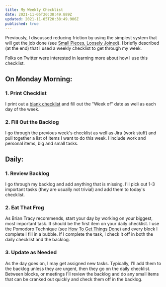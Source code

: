 ```yaml
---
title: My Weekly Checklist
date: 2021-11-05T20:38:49.889Z
updated: 2021-11-05T20:38:49.906Z
published: true
---
```

Previously, I discussed reducing friction by using the simplest system that will get the job done (see [Small Pieces, Loosely Joined](/essays/small-pieces-loosely-joined/)). I briefly described (at the end) that I used a weekly checklist to get through my week.

Folks on Twitter were interested in learning more about how I use this checklist.

## On Monday Morning:

### 1. Print Checklist

I print out a [blank checklist](/uploads/2021/10/Weekly.pdf) and fill out the "Week of" date as well as each day of the week.

### 2. Fill Out the Backlog

I go through the previous week's checklist as well as Jira (work stuff) and pull together a list of items I want to do this week. I include work and personal items, big and small tasks.

## Daily:

### 1. Review Backlog

I go through my backlog and add anything that is missing. I'll pick out 1-3 important tasks (they are usually not trivial) and add them to today's checklist.

### 2. Eat That Frog

As Brian Tracy recommends, start your day by working on your biggest, most important task. It should be the first item on your daily checklist. I use the Pomodoro Technique (see [How To Get Things Done](/essays/how-to-get-things-done/)) and every block I complete I fill in a bubble. If I complete the task, I check it off in both the daily checklist and the backlog.

### 3. Update as Needed

As the day goes on, I may get assigned new tasks. Typically, I'll add them to the backlog unless they are urgent, then they go on the daily checklist. Between blocks, or meetings I'll review the backlog and do any small items that can be cranked out quickly and check them off in the backlog.
